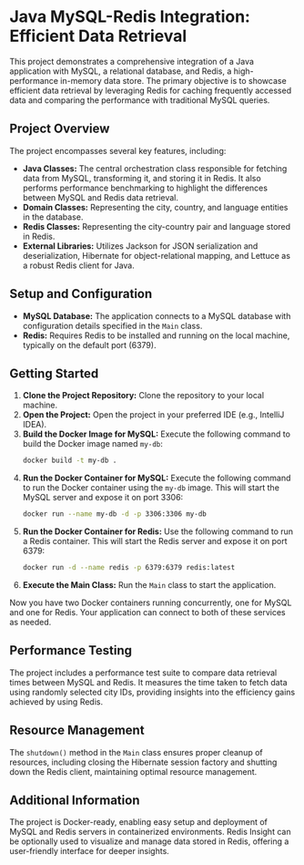 # Java MySQL-Redis Integration: Efficient Data Retrieval

This project demonstrates a comprehensive integration of a Java application with MySQL, a relational database, and Redis, a high-performance in-memory data store. The primary objective is to showcase efficient data retrieval by leveraging Redis for caching frequently accessed data and comparing the performance with traditional MySQL queries.

## Project Overview

The project encompasses several key features, including:

- **Java Classes:** The central orchestration class responsible for fetching data from MySQL, transforming it, and storing it in Redis. It also performs performance benchmarking to highlight the differences between MySQL and Redis data retrieval.
- **Domain Classes:** Representing the city, country, and language entities in the database.
- **Redis Classes:** Representing the city-country pair and language stored in Redis.
- **External Libraries:** Utilizes Jackson for JSON serialization and deserialization, Hibernate for object-relational mapping, and Lettuce as a robust Redis client for Java.

## Setup and Configuration

- **MySQL Database:** The application connects to a MySQL database with configuration details specified in the `Main` class.
- **Redis:** Requires Redis to be installed and running on the local machine, typically on the default port (6379).

## Getting Started

1. **Clone the Project Repository:** Clone the repository to your local machine.
2. **Open the Project:** Open the project in your preferred IDE (e.g., IntelliJ IDEA).
3. **Build the Docker Image for MySQL:** Execute the following command to build the Docker image named `my-db`:
    ```bash
    docker build -t my-db .
    ```
4. **Run the Docker Container for MySQL:** Execute the following command to run the Docker container using the `my-db` image. This will start the MySQL server and expose it on port 3306:
    ```bash
    docker run --name my-db -d -p 3306:3306 my-db
    ```
5. **Run the Docker Container for Redis:** Use the following command to run a Redis container. This will start the Redis server and expose it on port 6379:
    ```bash
    docker run -d --name redis -p 6379:6379 redis:latest
    ```
6. **Execute the Main Class:** Run the `Main` class to start the application.

Now you have two Docker containers running concurrently, one for MySQL and one for Redis. Your application can connect to both of these services as needed.


## Performance Testing

The project includes a performance test suite to compare data retrieval times between MySQL and Redis. It measures the time taken to fetch data using randomly selected city IDs, providing insights into the efficiency gains achieved by using Redis.

## Resource Management

The `shutdown()` method in the `Main` class ensures proper cleanup of resources, including closing the Hibernate session factory and shutting down the Redis client, maintaining optimal resource management.

## Additional Information

The project is Docker-ready, enabling easy setup and deployment of MySQL and Redis servers in containerized environments. Redis Insight can be optionally used to visualize and manage data stored in Redis, offering a user-friendly interface for deeper insights.
